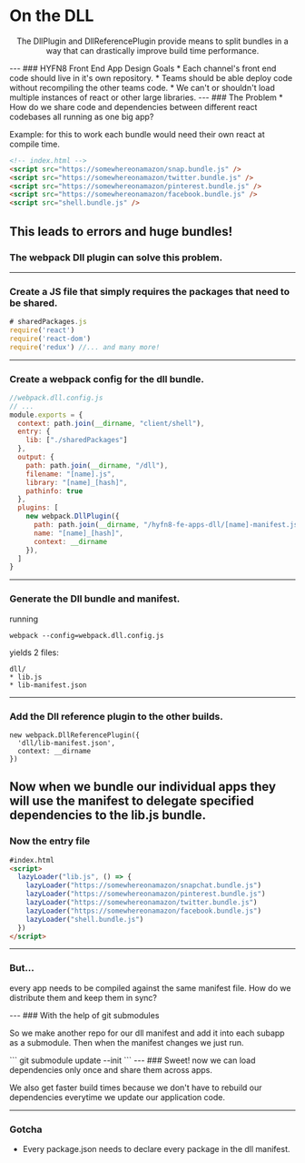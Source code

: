 # On the DLL
<p style="text-align: center">The DllPlugin and DllReferencePlugin provide means to split bundles in a way that can drastically improve build time performance.</p>
---
### HYFN8 Front End App Design Goals
* Each channel's front end code should live in it's own repository.
* Teams should be able deploy code without recompiling the other teams code.
* We can't or shouldn't load multiple instances of react or other large libraries.
---
### The Problem
* How do we share code and dependencies between different react codebases all running as one big app?

Example: for this to work each bundle would need their own react at compile time. 

```html
<!-- index.html -->
<script src="https://somewhereonamazon/snap.bundle.js" />
<script src="https://somewhereonamazon/twitter.bundle.js" />
<script src="https://somewhereonamazon/pinterest.bundle.js" />
<script src="https://somewhereonamazon/facebook.bundle.js" />
<script src="shell.bundle.js" />
```
This leads to errors and huge bundles!
---
### The webpack Dll plugin can solve this problem.
---
### Create a JS file that simply requires the packages that need to be shared.
```javascript
# sharedPackages.js
require('react')
require('react-dom')
require('redux') //... and many more!
```
---
### Create a webpack config for the dll bundle.

```javascript
//webpack.dll.config.js
// ...
module.exports = {
  context: path.join(__dirname, "client/shell"),
  entry: {
    lib: ["./sharedPackages"]
  },
  output: {
    path: path.join(__dirname, "/dll"),
    filename: "[name].js",
    library: "[name]_[hash]",
    pathinfo: true
  },
  plugins: [
    new webpack.DllPlugin({
      path: path.join(__dirname, "/hyfn8-fe-apps-dll/[name]-manifest.json"),
      name: "[name]_[hash]",
      context: __dirname
    }),
  ]
}
```

---
### Generate the Dll bundle and manifest.
running 
```
webpack --config=webpack.dll.config.js
```
yields 2 files:

```
dll/
* lib.js
* lib-manifest.json
```

---
### Add the Dll reference plugin to the other builds.
```
new webpack.DllReferencePlugin({
  'dll/lib-manifest.json',
  context: __dirname
})
```
Now when we bundle our individual apps they will use the manifest to delegate specified dependencies to the lib.js bundle.
---
### Now the entry file
```html
#index.html
<script>
  lazyLoader("lib.js", () => {
    lazyLoader("https://somewhereonamazon/snapchat.bundle.js")
    lazyLoader("https://somewhereonamazon/pinterest.bundle.js")
    lazyLoader("https://somewhereonamazon/twitter.bundle.js")
    lazyLoader("https://somewhereonamazon/facebook.bundle.js")
    lazyLoader("shell.bundle.js")
  })
</script>
```

---
### But... 
<p>every app needs to be compiled against the same manifest file. How do we distribute them and keep them in sync?</p>
---
### With the help of git submodules
<p>So we make another repo for our dll manifest and add it into each subapp as a submodule. Then when the manifest changes we just run.</p>
```
git submodule update --init
```
---
### Sweet! now we can load dependencies only once and share them across apps.
<p>We also get faster build times because we don't have to rebuild our dependencies everytime we update our application code.</p>

---
### Gotcha
- Every package.json needs to declare every package in the dll manifest.